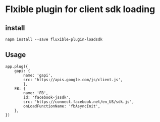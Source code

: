 # Flxible plugin for client sdk loading

## install
```
napm install --save fluxible-plugin-loadsdk
```

## Usage

```
app.plug({
    gapi: {
        name: 'gapi',
        src: 'https://apis.google.com/js/client.js',
        },
    FB: {
        name: 'FB',
        id: 'facebook-jssdk',
        src: 'https://connect.facebook.net/en_US/sdk.js',
        onLoadFunctionName: 'fbAsyncInit',
    },
})
```
